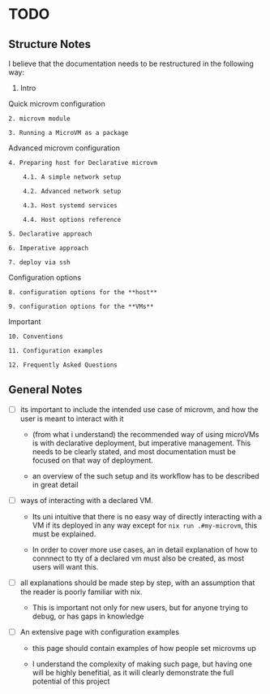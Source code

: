 # TODO

## Structure Notes

I believe that the documentation needs to be restructured in the following way:


1. Intro

Quick microvm configuration

    2. microvm module

    3. Running a MicroVM as a package

Advanced microvm configuration

    4. Preparing host for Declarative microvm

        4.1. A simple network setup

        4.2. Advanced network setup

        4.3. Host systemd services
        
        4.4. Host options reference

    5. Declarative approach

    6. Imperative approach
    
    7. deploy via ssh

Configuration options

    8. configuration options for the **host**

    9. configuration options for the **VMs**

Important

    10. Conventions

    11. Configuration examples

    12. Frequently Asked Questions 


## General Notes

- [ ] its important to include the intended use case of microvm, and how the user is meant to interact with it

    * (from what i understand) the recommended way of using microVMs is with declarative deployment, but imperative management. This needs to be clearly stated, and most documentation must be focused on that way of deployment.

    * an overview of the such setup and its workflow has to be described in great detail

- [ ] ways of interacting with a declared VM. 

    * Its uni intuitive that there is no easy way of directly interacting with a VM if its deployed in any way except for ```nix run .#my-microvm```, this must be explained. 

    * In order to cover more use cases, an in detail explanation of how to connnect to tty of a declared vm must also be created, as most users will want this.


- [ ] all explanations should be made step by step, with an assumption that the reader is poorly familiar with nix.

    * This is important not only for new users, but for anyone trying to debug, or has gaps in knowledge 

- [ ] An extensive page with configuration examples 
    
    * this page should contain examples of how people set microvms up

    * I understand the complexity of making such page, but having one will be highly benefitial, as it will clearly demonstrate the full potential of this project




